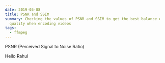 ```yaml
---
date: 2019-05-08
title: PSNR and SSIM
summary: Checking the values of PSNR and SSIM to get the best balance of size and
  quality when encoding videos
tags: 
  - ffmpeg
---
```


PSNR (Perceived Signal to Noise Ratio)

Hello Rahul
